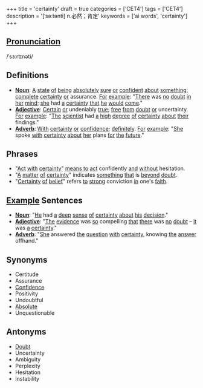 +++
title = 'certainty'
draft = true
categories = ['CET4']
tags = ['CET4']
description = '[ˈsəːtənti] n.必然；肯定'
keywords = ['ai words', 'certainty']
+++

## [Pronunciation](/post/pronunciation/)
/ˈsɜːrtɪnəti/

## Definitions
- **[Noun](/post/noun/)**: [A](/post/a/) [state](/post/state/) [of](/post/of/) [being](/post/being/) [absolutely](/post/absolutely/) [sure](/post/sure/) [or](/post/or/) [confident](/post/confident/) [about](/post/about/) [something](/post/something/); [complete](/post/complete/) [certainty](/post/certainty/) [or](/post/or/) assurance. [For](/post/for/) [example](/post/example/): "[There](/post/there/) was [no](/post/no/) [doubt](/post/doubt/) [in](/post/in/) [her](/post/her/) [mind](/post/mind/); [she](/post/she/) had [a](/post/a/) [certainty](/post/certainty/) [that](/post/that/) [he](/post/he/) [would](/post/would/) [come](/post/come/)."
- **[Adjective](/post/adjective/)**: [Certain](/post/certain/) [or](/post/or/) undeniably [true](/post/true/); [free](/post/free/) [from](/post/from/) [doubt](/post/doubt/) [or](/post/or/) uncertainty. [For](/post/for/) [example](/post/example/): "[The](/post/the/) [scientist](/post/scientist/) had [a](/post/a/) [high](/post/high/) [degree](/post/degree/) [of](/post/of/) [certainty](/post/certainty/) [about](/post/about/) [their](/post/their/) findings."
- **[Adverb](/post/adverb/)**: [With](/post/with/) [certainty](/post/certainty/) [or](/post/or/) [confidence](/post/confidence/); [definitely](/post/definitely/). [For](/post/for/) [example](/post/example/): "[She](/post/she/) spoke [with](/post/with/) [certainty](/post/certainty/) [about](/post/about/) [her](/post/her/) plans [for](/post/for/) [the](/post/the/) [future](/post/future/)."

## Phrases
- "[Act](/post/act/) [with](/post/with/) [certainty](/post/certainty/)" [means](/post/means/) [to](/post/to/) [act](/post/act/) confidently [and](/post/and/) [without](/post/without/) hesitation.
- "[A](/post/a/) [matter](/post/matter/) [of](/post/of/) [certainty](/post/certainty/)" indicates [something](/post/something/) [that](/post/that/) is [beyond](/post/beyond/) [doubt](/post/doubt/).
- "[Certainty](/post/certainty/) [of](/post/of/) [belief](/post/belief/)" refers [to](/post/to/) [strong](/post/strong/) conviction [in](/post/in/) one's [faith](/post/faith/).

## [Example](/post/example/) Sentences
- **[Noun](/post/noun/)**: "[He](/post/he/) had [a](/post/a/) [deep](/post/deep/) [sense](/post/sense/) [of](/post/of/) [certainty](/post/certainty/) [about](/post/about/) [his](/post/his/) [decision](/post/decision/)."
- **[Adjective](/post/adjective/)**: "[The](/post/the/) [evidence](/post/evidence/) was [so](/post/so/) compelling [that](/post/that/) [there](/post/there/) was [no](/post/no/) [doubt](/post/doubt/) – [it](/post/it/) was [a](/post/a/) [certainty](/post/certainty/)."
- **[Adverb](/post/adverb/)**: "[She](/post/she/) answered [the](/post/the/) [question](/post/question/) [with](/post/with/) [certainty](/post/certainty/), knowing [the](/post/the/) [answer](/post/answer/) offhand."

## Synonyms
- Certitude
- Assurance
- [Confidence](/post/confidence/)
- Positivity
- Undoubtful
- [Absolute](/post/absolute/)
- Unquestionable

## Antonyms
- [Doubt](/post/doubt/)
- Uncertainty
- Ambiguity
- Perplexity
- Hesitation
- Instability
